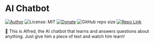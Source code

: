 # AI Chatbot
[![Author](https://img.shields.io/badge/Author-ianramzy-brightgreen.svg)](https://ianramzy.com)
![License: MIT](https://img.shields.io/badge/License-MIT-yellow.svg) 
[![Donate](https://img.shields.io/badge/Donate-PayPal-brightgreen.svg)](https://paypal.me/ianramzy)
![GitHub repo size](https://img.shields.io/github/repo-size/ianramzy/ai-chatbot.svg)
[![Repo Link](https://img.shields.io/badge/Repo-Link-black.svg)](https://github.com/ianramzy/ai-chatbot)

🤖 This is Alfred, the AI chatbot that learns and answers questions about anything. Just give him a piece of text and watch him learn!
